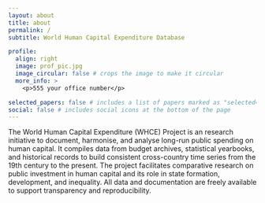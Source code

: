 ```yaml
---
layout: about
title: about
permalink: /
subtitle: World Human Capital Expenditure Database

profile:
  align: right
  image: prof_pic.jpg
  image_circular: false # crops the image to make it circular
  more_info: >
    <p>555 your office number</p>

selected_papers: false # includes a list of papers marked as "selected={true}"
social: false # includes social icons at the bottom of the page
---
```


The World Human Capital Expenditure (WHCE) Project is an research initiative to document, harmonise, and analyse long-run public spending on human capital. It compiles data from budget archives, statistical yearbooks, and historical records to build consistent cross-country time series from the 19th century to the present. The project facilitates comparative research on public investment in human capital and its role in state formation, development, and inequality. All data and documentation are freely available to support transparency and reproducibility.

